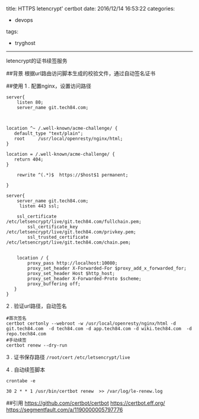 title: HTTPS letencrypt' certbot
date: 2016/12/14 16:53:22
categories:

 - devops 


tags:

- tryghost

---


letencrypt的证书续签服务

##背景
根据url路由访问脚本生成的校验文件，通过自动签名证书


##使用
1 . 配置nginx，设置访问路径
```language-javascipt
server{
    listen 80;
    server_name git.tech84.com;



location ^~ /.well-known/acme-challenge/ {
   default_type "text/plain";
   root     /usr/local/openresty/nginx/html;
}

location = /.well-known/acme-challenge/ {
   return 404;
}

    rewrite ^(.*)$  https://$host$1 permanent;

}

server{
    server_name git.tech84.com;
     listen 443 ssl;

    ssl_certificate /etc/letsencrypt/live/git.tech84.com/fullchain.pem;
        ssl_certificate_key /etc/letsencrypt/live/git.tech84.com/privkey.pem;
        ssl_trusted_certificate /etc/letsencrypt/live/git.tech84.com/chain.pem;


    location / {
        proxy_pass http://localhost:10080;
        proxy_set_header X-Forwarded-For $proxy_add_x_forwarded_for;
        proxy_set_header Host $http_host;
        proxy_set_header X-Forwarded-Proto $scheme;
        proxy_buffering off;
   }
}
```
2 . 验证url路径，自动签名
```language-bash
#首次签名
certbot certonly --webroot -w /usr/local/openresty/nginx/html -d git.tech84.com  -d tech84.com -d app.tech84.com -d wiki.tech84.com  -d repo.tech84.com 
#手动续签
certbot renew --dry-run 
```
3 . 证书保存路径
`/root/cert`
`/etc/letsencrypt/live`

4 . 自动续签脚本
```language-bash
crontabe -e

30 2 * * 1 /usr/bin/certbot renew  >> /var/log/le-renew.log
```

##引用
https://github.com/certbot/certbot
https://certbot.eff.org/
https://segmentfault.com/a/1190000005797776



